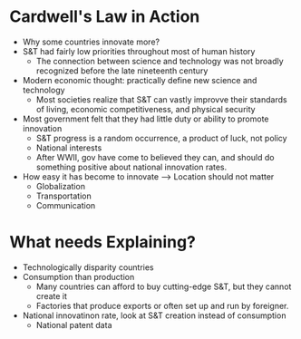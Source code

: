 # Cardwell's Law in Action
* Why some countries innovate more?
* S&T had fairly low priorities throughout most of human history
	* The connection between science and technology was not broadly recognized before the late nineteenth century 
* Modern economic thought: practically define new science and technology
	* Most societies realize that S&T can vastly improvve their standards of living, economic competitiveness, and physical security 
* Most government felt that they had little duty or ability to promote innovation
	* S&T progress is a random occurrence, a product of luck, not policy
	* National interests
	* After WWII, gov have come to believed they can, and should do something positive about national innovation rates. 
* How easy it has become to innovate --> Location should not matter
	* Globalization 
	* Transportation
	* Communication 
# What needs Explaining?
* Technologically disparity countries
* Consumption than production
	* Many countries can afford to buy cutting-edge S&T, but they cannot create it
	* Factories that produce exports or often set up and run by foreigner. 
* National innovatinon rate, look at S&T creation instead of consumption 
	* National patent data 